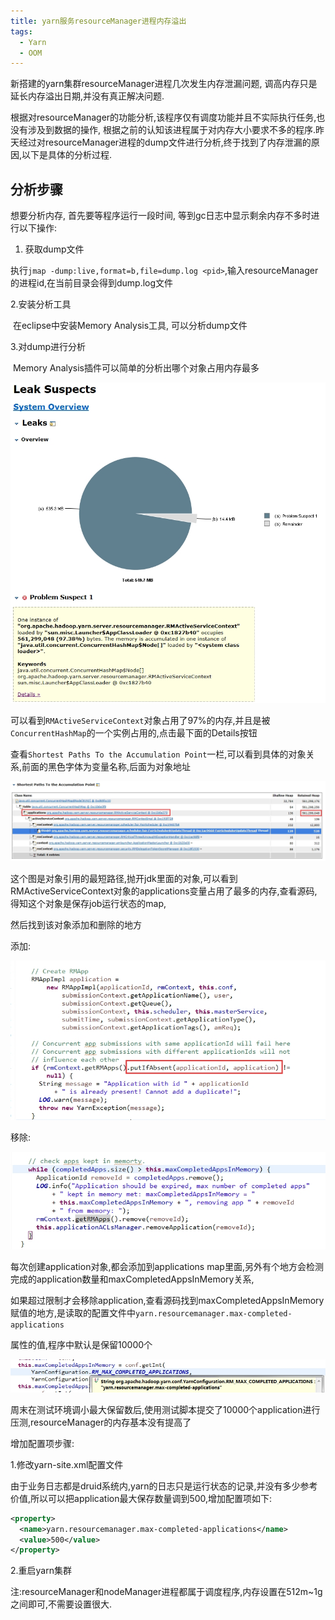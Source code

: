 ```yaml
---
title: yarn服务resourceManager进程内存溢出
tags:
  - Yarn
  - OOM
---
```


新搭建的yarn集群resourceManager进程几次发生内存泄漏问题, 调高内存只是延长内存溢出日期,并没有真正解决问题. <!--more-->

根据对resourceManager的功能分析,该程序仅有调度功能并且不实际执行任务,也没有涉及到数据的操作, 根据之前的认知该进程属于对内存大小要求不多的程序.昨天经过对resourceManager进程的dump文件进行分析,终于找到了内存泄漏的原因,以下是具体的分析过程.

## 分析步骤

想要分析内存, 首先要等程序运行一段时间, 等到gc日志中显示剩余内存不多时进行以下操作:

1. 获取dump文件

​    执行`jmap -dump:live,format=b,file=dump.log <pid>`,输入resourceManager的进程id,在当前目录会得到dump.log文件

  2.安装分析工具

​    在eclipse中安装Memory Analysis工具, 可以分析dump文件

  3.对dump进行分析

​    Memory Analysis插件可以简单的分析出哪个对象占用内存最多

![img](/assets/yarn-config-1.jpg)

可以看到`RMActiveServiceContext`对象占用了97%的内存,并且是被`ConcurrentHashMap`的一个实例占用的,点击最下面的Details按钮

查看`Shortest Paths To the Accumulation Point`一栏,可以看到具体的对象关系,前面的黑色字体为变量名称,后面为对象地址

![img](/assets/yarn-config-2.jpg)

 这个图是对象引用的最短路径,抛开jdk里面的对象,可以看到RMActiveServiceContext对象的applications变量占用了最多的内存,查看源码,得知这个对象是保存job运行状态的map,

 然后找到该对象添加和删除的地方

  添加:

![img](/assets/yarn-config-3.jpg)

 移除:

![img](/assets/yarn-config-4.jpg)

每次创建application对象,都会添加到applications map里面,另外有个地方会检测完成的application数量和maxCompletedAppsInMemory关系,

 如果超过限制才会移除application,查看源码找到maxCompletedAppsInMemory赋值的地方,是读取的配置文件中`yarn.resourcemanager.max-completed-applications`

 属性的值,程序中默认是保留10000个

![img](/assets/yarn-config-5.jpg)



周末在测试环境调小最大保留数后,使用测试脚本提交了10000个application进行压测,resourceManager的内存基本没有提高了 

增加配置项步骤:

   1.修改yarn-site.xml配置文件

​    由于业务日志都是druid系统内,yarn的日志只是运行状态的记录,并没有多少参考价值,所以可以把application最大保存数量调到500,增加配置项如下:

```xml
<property>
  <name>yarn.resourcemanager.max-completed-applications</name>
  <value>500</value>
</property>
```

  2.重启yarn集群

  注:resourceManager和nodeManager进程都属于调度程序,内存设置在512m~1g之间即可,不需要设置很大.